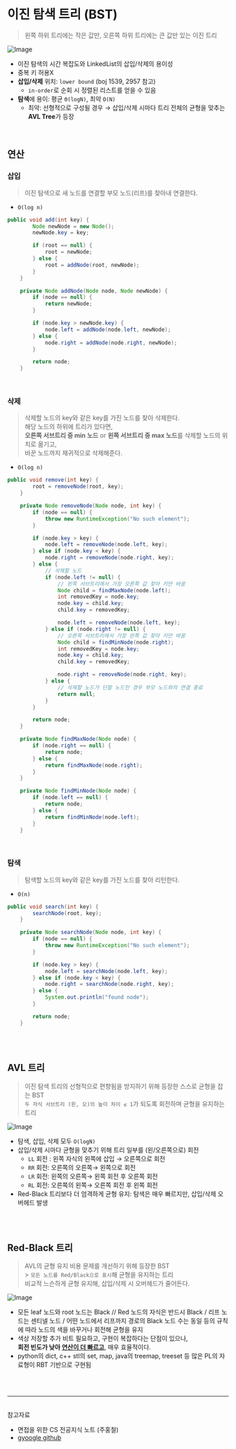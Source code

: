 # 이진 탐색 트리 (BST)

> 왼쪽 하위 트리에는 작은 값만, 오른쪽 하위 트리에는 큰 값만 있는 이진 트리

![Image](https://github.com/user-attachments/assets/9d85f6b9-097d-4431-a628-e27debdb6f1a)

- 이진 탐색의 시간 복잡도와 LinkedList의 삽입/삭제의 용이성
- 중복 키 허용X
- **삽입/삭제** 위치: `lower bound` (boj 1539, 2957 참고)
  - `in-order`로 순회 시 정렬된 리스트를 얻을 수 있음
- **탐색**에 용이: 평균 `Θ(logN)`, 최악 `O(N)`
  - 최악: 선형적으로 구성될 경우
    → 삽입/삭제 시마다 트리 전체의 균형을 맞추는 **AVL Tree**가 등장

</br>

## 연산

### 삽입

> 이진 탐색으로 새 노드를 연결할 부모 노드(리프)를 찾아내 연결한다.

- `O(log n)`

```java
public void add(int key) {
        Node newNode = new Node();
        newNode.key = key;

        if (root == null) {
            root = newNode;
        } else {
            root = addNode(root, newNode);
        }
    }

    private Node addNode(Node node, Node newNode) {
        if (node == null) {
            return newNode;
        }

        if (node.key > newNode.key) {
            node.left = addNode(node.left, newNode);
        } else {
            node.right = addNode(node.right, newNode);
        }

        return node;
    }
```

</br>

### 삭제

> 삭제할 노드의 key와 같은 key를 가진 노드를 찾아 삭제한다. </br>
> 해당 노드의 하위에 트리가 있다면, </br> **오른쪽 서브트리 중 min 노드** or **왼쪽 서브트리 중 max 노드**를 삭제할 노드의 위치로 옮기고, </br> 바꾼 노드까지 재귀적으로 삭제해준다.

- `O(log n)`

```java
public void remove(int key) {
        root = removeNode(root, key);
    }

    private Node removeNode(Node node, int key) {
        if (node == null) {
            throw new RuntimeException("No such element");
        }

        if (node.key > key) {
            node.left = removeNode(node.left, key);
        } else if (node.key < key) {
            node.right = removeNode(node.right, key);
        } else {
            // 삭제할 노드
            if (node.left != null) {
                // 왼쪽 서브트리에서 가장 오른쪽 값 찾아 키만 바꿈
                Node child = findMaxNode(node.left);
                int removedKey = node.key;
                node.key = child.key;
                child.key = removedKey;

                node.left = removeNode(node.left, key);
            } else if (node.right != null) {
                // 오른쪽 서브트리에서 가장 왼쪽 값 찾아 키만 바꿈
                Node child = findMinNode(node.right);
                int removedKey = node.key;
                node.key = child.key;
                child.key = removedKey;

                node.right = removeNode(node.right, key);
            } else {
                // 삭제할 노드가 단말 노드인 경우 부모 노드와의 연결 종료
                return null;
            }
        }

        return node;
    }

    private Node findMaxNode(Node node) {
        if (node.right == null) {
            return node;
        } else {
            return findMaxNode(node.right);
        }
    }

    private Node findMinNode(Node node) {
        if (node.left == null) {
            return node;
        } else {
            return findMinNode(node.left);
        }
    }
```

</br>

### 탐색

> 탐색할 노드의 key와 같은 key를 가진 노드를 찾아 리턴한다.

- `O(n)`

```java
public void search(int key) {
        searchNode(root, key);
    }

    private Node searchNode(Node node, int key) {
        if (node == null) {
            throw new RuntimeException("No such element");
        }

        if (node.key > key) {
            node.left = searchNode(node.left, key);
        } else if (node.key < key) {
            node.right = searchNode(node.right, key);
        } else {
            System.out.println("found node");
        }

        return node;
    }
```

</br></br>

## AVL 트리

> 이진 탐색 트리의 선형적으로 편향됨을 방지하기 위해 등장한 스스로 균형을 잡는 BST </br> `두 자식 서브트리 (왼, 오)의 높이 차이 ≤ 1`가 되도록 회전하며 균형을 유지하는 트리

![Image](https://github.com/user-attachments/assets/e308b7db-4993-416c-9447-5686f334a9bb)

- 탐색, 삽입, 삭제 모두 `O(logN)`
- 삽입/삭제 시마다 균형을 맞추기 위해 트리 일부를 (왼/오른쪽으로) 회전
  - `LL` 회전 : 왼쪽 자식의 왼쪽에 삽입 → 오른쪽으로 회전
  - `RR` 회전: 오른쪽의 오른쪽→ 왼쪽으로 회전
  - `LR` 회전: 왼쪽의 오른쪽→ 왼쪽 회전 후 오른쪽 회전
  - `RL` 회전: 오른쪽의 왼쪽→ 오른쪽 회전 후 왼쪽 회전
- Red-Black 트리보다 더 엄격하게 균형 유지: 탐색은 매우 빠르지만, 삽입/삭제 오버헤드 발생

</br></br>

## Red-Black 트리

> AVL의 균형 유지 비용 문제를 개선하기 위해 등장한 BST </br> > `모든 노드를 Red/Black으로 표시`해 균형을 유지하는 트리 </br>
> 비교적 느슨하게 균형 유지해, 삽입/삭제 시 오버헤드가 줄어든다.

![Image](https://github.com/user-attachments/assets/04258f77-fe43-495a-b832-55376ef0603d)

- 모든 leaf 노드와 root 노드는 Black // Red 노드의 자식은 반드시 Black / 리프 노드는 센티넬 노드 / 어떤 노드에서 리프까지 경로의 Black 노드 수는 동일 등의 규칙에 따라 노드의 색을 바꾸거나 회전해 균형을 유지
- 색상 저장할 추가 비트 필요하고, 구현이 복잡하다는 단점이 있으나, </br>
  **회전 빈도가 낮아 <u>연산이 더 빠르고</u>**, 매우 효율적이다.
- python의 dict, c++ stl의 set, map, java의 treemap, treeset 등 많은 PL의 자료형이 RBT 기반으로 구현됨

</br></br>

---

</br>
참고자료 </br>

- 면접을 위한 CS 전공지식 노트 (주홍철)
- [gyoogle github](https://github.com/gyoogle/tech-interview-for-developer/blob/master/Computer%20Science/Data%20Structure/Tree.md)
